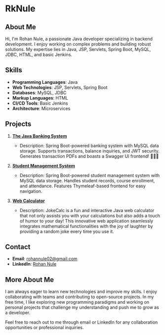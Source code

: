 # RkNule

## About Me
Hi, I'm Rohan Nule, a passionate Java developer specializing in backend development. I enjoy working on complex problems and building robust solutions. My expertise lies in Java, JSP, Servlets, Spring Boot, MySQL, JDBC, HTML, and basic Jenkins.

## Skills
- **Programming Languages**: Java
- **Web Technologies**: JSP, Servlets, Spring Boot
- **Databases**: MySQL, JDBC
- **Markup Languages**: HTML
- **CI/CD Tools**: Basic Jenkins
- **Architecture**: Microservices

## Projects
1. **[The Java Banking System](https://github.com/RkNule/The-Java-Banking-System)**
   - Description: Spring Boot-powered banking system with MySQL data storage. Supports transactions, balance inquiries, and JWT security. Generates transaction PDFs and boasts a Swagger UI frontend! 🚀👩‍💻

2. **[Student Management System](https://github.com/RkNule/student-management-system)**
   - Description: Spring Boot-powered student management system with MySQL data storage. Handles student records, course enrollment, and attendance. Features Thymeleaf-based frontend for easy navigation.

3. **[Web Calculator](https://github.com/RkNule/WebCalculator)**
   - Description: JokeCalc is a fun and interactive Java web calculator that not only assists you with your calculations but also adds a touch of humor to your day! This innovative web application seamlessly integrates mathematical functionalities with the joy of laughter by providing a random joke every time you use it.

## Contact
- **Email**: rohannule02@gmail.com
- **LinkedIn**: [Rohan Nule](https://www.linkedin.com/in/rohan-nule-542ab6297/)

## More About Me
I am always eager to learn new technologies and improve my skills. I enjoy collaborating with teams and contributing to open-source projects. In my free time, I like exploring new programming paradigms and working on personal projects that challenge my understanding and push me to grow as a developer.

Feel free to reach out to me through email or LinkedIn for any collaboration opportunities or professional inquiries.
